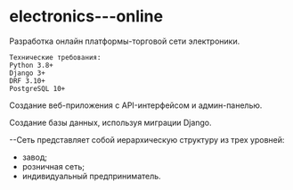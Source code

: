 # electronics---online


Разработка онлайн платформы-торговой сети электроники.


    Технические требования:
    Python 3.8+
    Django 3+
    DRF 3.10+
    PostgreSQL 10+


Создание веб-приложения с API-интерфейсом и админ-панелью.

Создание базы данных, используя миграции Django.


--Сеть представляет собой иерархическую структуру из трех уровней:

- завод;
- розничная сеть;
- индивидуальный предприниматель.